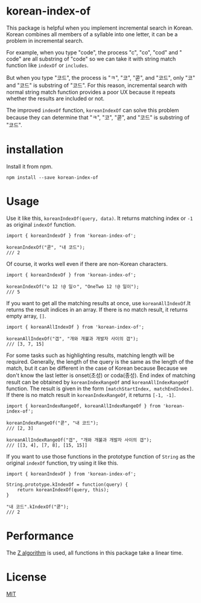 # korean-index-of

This package is helpful when you implement incremental search in Korean. Korean combines all members of a syllable into one letter, it can be a problem in incremental search.

For example, when you type "code", the process "c", "co", "cod" and "
code" are all substring of "code" so we can take it with string match function like `indexOf` or `includes`.

But when you type "코드", the process is "ㅋ", "코", "콛", and "코드", only "코" and "코드" is substring of "코드". For this reason, incremental search with normal string match function provides a poor UX because it repeats whether the results are included or not.

The improved `indexOf` function, `koreanIndexOf` can solve this problem because they can determine that "ㅋ", "코", "콛", and "코드" is substring of "코드".

# installation

Install it from npm.

```
npm install --save korean-index-of
```

# Usage

Use it like this, `koreanIndexOf(query, data)`. It returns matching index or `-1` as original `indexOf` function.

```
import { koreanIndexOf } from 'korean-index-of';

koreanIndexOf("콛", "내 코드");
/// 2
```

Of course, it works well even if there are non-Korean characters.

```
import { koreanIndexOf } from 'korean-index-of';

koreanIndexOf("o 12 !@ 일ㅇ", "OneTwo 12 !@ 일이");
/// 5
```

If you want to get all the matching results at once, use `koreanAllIndexOf`.It returns the result indices in an array. If there is no match result, it returns empty array, `[]`.

```
import { koreanAllIndexOf } from 'korean-index-of';

koreanAllIndexOf("갭", "개와 개불과 개발자 사이의 갭");
/// [3, 7, 15]
```

For some tasks such as highlighting results, matching length will be required. Generally, the length of the query is the same as the length of the match, but it can be different in the case of Korean because Because we don't know the last letter is onset(초성) or coda(종성). End index of matching result can be obtained by `koreanIndexRangeOf` and `koreanAllIndexRangeOf` function. The result is given in the form `[matchStartIndex, matchEndIndex]`. If there is no match result in `koreanIndexRangeOf`, it returns `[-1, -1]`.

```
import { koreanIndexRangeOf, koreanAllIndexRangeOf } from 'korean-index-of';

koreanIndexRangeOf("콛", "내 코드");
/// [2, 3]

koreanAllIndexRangeOf("갭", "개와 개불과 개발자 사이의 갭");
/// [[3, 4], [7, 8], [15, 15]]
```

If you want to use those functions in the prototype function of `String` as the original `indexOf` function, try using it like this.

```
import { koreanIndexOf } from 'korean-index-of';

String.prototype.kIndexOf = function(query) {
    return koreanIndexOf(query, this);
}

"내 코드".kIndexOf("콛");
/// 2
```

# Performance

The [Z algorithm](https://www.geeksforgeeks.org/z-algorithm-linear-time-pattern-searching-algorithm/) is used, all functions in this package take a linear time.

# License

[MIT](https://github.com/ialy1595/korean-index-of/blob/master/LICENSE)
